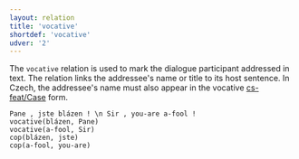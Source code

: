 ```yaml
---
layout: relation
title: 'vocative'
shortdef: 'vocative'
udver: '2'
---
```


The `vocative` relation is used to mark the dialogue participant addressed in text.
The relation links the addressee's name or title to its host sentence.
In Czech, the addressee's name must also appear in the vocative [cs-feat/Case]() form.

~~~ sdparse
Pane , jste blázen ! \n Sir , you-are a-fool !
vocative(blázen, Pane)
vocative(a-fool, Sir)
cop(blázen, jste)
cop(a-fool, you-are)
~~~
<!-- Interlanguage links updated Po 6. listopadu 2023, 21:43:28 CET -->
